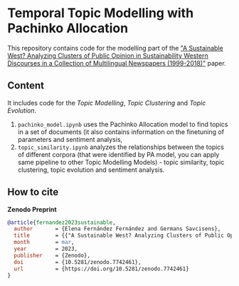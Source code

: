 # Temporal Topic Modelling with Pachinko Allocation

This repository contains code for the modelling part of the ["A Sustainable West? Analyzing Clusters of Public Opinion in Sustainability Western Discourses in a Collection of Multilingual Newspapers (1999-2018)"](https://doi.org/10.5281/zenodo.7742461) paper.

## Content
It includes code for the *Topic Modelling*, *Topic Clustering* and *Topic Evolution*.

1. `pachinko_model.ipynb` uses the Pachinko Allocation model to find topics in a set of documents (it also contains information on the finetuning of parameters and sentiment analysis,
2. `topic_similarity.ipynb` analyzes the relationships between the topics of different corpora (that were identified by PA model, you can apply same pipeline to other Topic Modelling Models) - topic similarity, topic clustering, topic evolution and sentiment analysis. 
                   
                  

## How to cite 
**Zenodo Preprint**
```bibtex
@article{fernandez2023sustainable,
  author       = {Elena Fernández Fernández and Germans Savcisens},
  title        = {{"A Sustainable West? Analyzing Clusters of Public Opinion in Sustainability Western Discourses in a Collection of Multilingual Newspapers (1999-2018)"}},
  month        = mar,
  year         = 2023,
  publisher    = {Zenodo},
  doi          = {10.5281/zenodo.7742461},
  url          = {https://doi.org/10.5281/zenodo.7742461}
}
```
